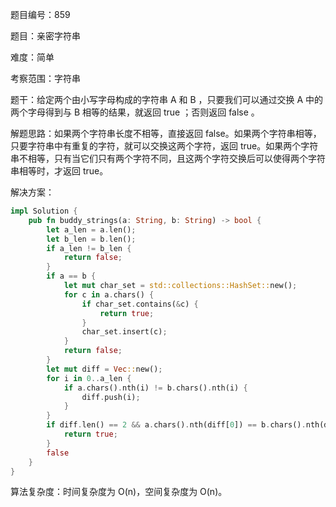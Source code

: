 题目编号：859

题目：亲密字符串

难度：简单

考察范围：字符串

题干：给定两个由小写字母构成的字符串 A 和 B ，只要我们可以通过交换 A 中的两个字母得到与 B 相等的结果，就返回 true ；否则返回 false 。

解题思路：如果两个字符串长度不相等，直接返回 false。如果两个字符串相等，只要字符串中有重复的字符，就可以交换这两个字符，返回 true。如果两个字符串不相等，只有当它们只有两个字符不同，且这两个字符交换后可以使得两个字符串相等时，才返回 true。

解决方案：

```rust
impl Solution {
    pub fn buddy_strings(a: String, b: String) -> bool {
        let a_len = a.len();
        let b_len = b.len();
        if a_len != b_len {
            return false;
        }
        if a == b {
            let mut char_set = std::collections::HashSet::new();
            for c in a.chars() {
                if char_set.contains(&c) {
                    return true;
                }
                char_set.insert(c);
            }
            return false;
        }
        let mut diff = Vec::new();
        for i in 0..a_len {
            if a.chars().nth(i) != b.chars().nth(i) {
                diff.push(i);
            }
        }
        if diff.len() == 2 && a.chars().nth(diff[0]) == b.chars().nth(diff[1]) && a.chars().nth(diff[1]) == b.chars().nth(diff[0]) {
            return true;
        }
        false
    }
}
```

算法复杂度：时间复杂度为 O(n)，空间复杂度为 O(n)。